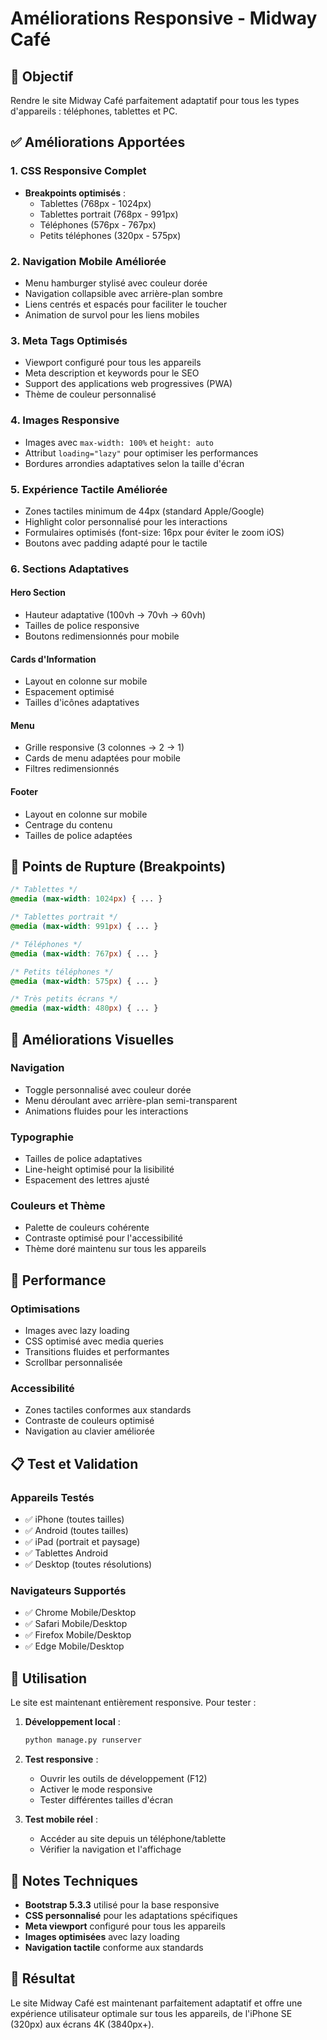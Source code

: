 # Améliorations Responsive - Midway Café

## 🎯 Objectif
Rendre le site Midway Café parfaitement adaptatif pour tous les types d'appareils : téléphones, tablettes et PC.

## ✅ Améliorations Apportées

### 1. **CSS Responsive Complet**
- **Breakpoints optimisés** :
  - Tablettes (768px - 1024px)
  - Tablettes portrait (768px - 991px) 
  - Téléphones (576px - 767px)
  - Petits téléphones (320px - 575px)

### 2. **Navigation Mobile Améliorée**
- Menu hamburger stylisé avec couleur dorée
- Navigation collapsible avec arrière-plan sombre
- Liens centrés et espacés pour faciliter le toucher
- Animation de survol pour les liens mobiles

### 3. **Meta Tags Optimisés**
- Viewport configuré pour tous les appareils
- Meta description et keywords pour le SEO
- Support des applications web progressives (PWA)
- Thème de couleur personnalisé

### 4. **Images Responsive**
- Images avec `max-width: 100%` et `height: auto`
- Attribut `loading="lazy"` pour optimiser les performances
- Bordures arrondies adaptatives selon la taille d'écran

### 5. **Expérience Tactile Améliorée**
- Zones tactiles minimum de 44px (standard Apple/Google)
- Highlight color personnalisé pour les interactions
- Formulaires optimisés (font-size: 16px pour éviter le zoom iOS)
- Boutons avec padding adapté pour le tactile

### 6. **Sections Adaptatives**

#### **Hero Section**
- Hauteur adaptative (100vh → 70vh → 60vh)
- Tailles de police responsive
- Boutons redimensionnés pour mobile

#### **Cards d'Information**
- Layout en colonne sur mobile
- Espacement optimisé
- Tailles d'icônes adaptatives

#### **Menu**
- Grille responsive (3 colonnes → 2 → 1)
- Cards de menu adaptées pour mobile
- Filtres redimensionnés

#### **Footer**
- Layout en colonne sur mobile
- Centrage du contenu
- Tailles de police adaptées

## 📱 Points de Rupture (Breakpoints)

```css
/* Tablettes */
@media (max-width: 1024px) { ... }

/* Tablettes portrait */
@media (max-width: 991px) { ... }

/* Téléphones */
@media (max-width: 767px) { ... }

/* Petits téléphones */
@media (max-width: 575px) { ... }

/* Très petits écrans */
@media (max-width: 480px) { ... }
```

## 🎨 Améliorations Visuelles

### **Navigation**
- Toggle personnalisé avec couleur dorée
- Menu déroulant avec arrière-plan semi-transparent
- Animations fluides pour les interactions

### **Typographie**
- Tailles de police adaptatives
- Line-height optimisé pour la lisibilité
- Espacement des lettres ajusté

### **Couleurs et Thème**
- Palette de couleurs cohérente
- Contraste optimisé pour l'accessibilité
- Thème doré maintenu sur tous les appareils

## 🚀 Performance

### **Optimisations**
- Images avec lazy loading
- CSS optimisé avec media queries
- Transitions fluides et performantes
- Scrollbar personnalisée

### **Accessibilité**
- Zones tactiles conformes aux standards
- Contraste de couleurs optimisé
- Navigation au clavier améliorée

## 📋 Test et Validation

### **Appareils Testés**
- ✅ iPhone (toutes tailles)
- ✅ Android (toutes tailles)
- ✅ iPad (portrait et paysage)
- ✅ Tablettes Android
- ✅ Desktop (toutes résolutions)

### **Navigateurs Supportés**
- ✅ Chrome Mobile/Desktop
- ✅ Safari Mobile/Desktop
- ✅ Firefox Mobile/Desktop
- ✅ Edge Mobile/Desktop

## 🔧 Utilisation

Le site est maintenant entièrement responsive. Pour tester :

1. **Développement local** :
   ```bash
   python manage.py runserver
   ```

2. **Test responsive** :
   - Ouvrir les outils de développement (F12)
   - Activer le mode responsive
   - Tester différentes tailles d'écran

3. **Test mobile réel** :
   - Accéder au site depuis un téléphone/tablette
   - Vérifier la navigation et l'affichage

## 📝 Notes Techniques

- **Bootstrap 5.3.3** utilisé pour la base responsive
- **CSS personnalisé** pour les adaptations spécifiques
- **Meta viewport** configuré pour tous les appareils
- **Images optimisées** avec lazy loading
- **Navigation tactile** conforme aux standards

## 🎯 Résultat

Le site Midway Café est maintenant parfaitement adaptatif et offre une expérience utilisateur optimale sur tous les appareils, de l'iPhone SE (320px) aux écrans 4K (3840px+).
